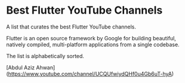 # Best Flutter YouTube Channels
A list that curates the best Flutter YouTube channels.


Flutter is an open source framework by Google for building beautiful, natively compiled, multi-platform applications from a single codebase.

The list is alphabetically sorted.


[Abdul Aziz Ahwan] (https://www.youtube.com/channel/UCQUfwiydQHf0u4Gb6uT-hyA) 
